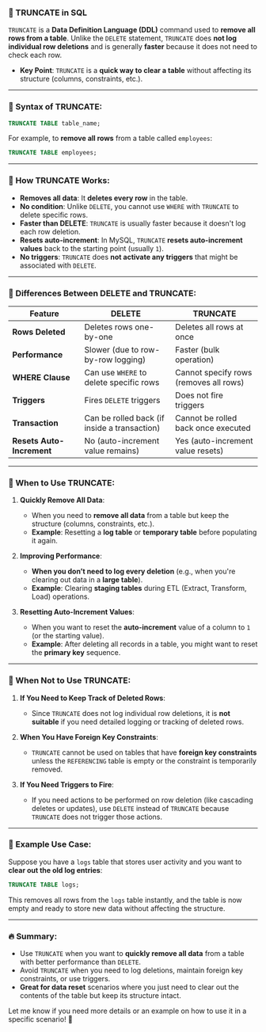 ### **📌 TRUNCATE in SQL**

`TRUNCATE` is a **Data Definition Language (DDL)** command used to **remove all rows from a table**. Unlike the `DELETE` statement, `TRUNCATE` does **not log individual row deletions** and is generally **faster** because it does not need to check each row.

-   **Key Point**: `TRUNCATE` is a **quick way to clear a table** without affecting its structure (columns, constraints, etc.).

---

### **📌 Syntax of TRUNCATE**:

```sql
TRUNCATE TABLE table_name;
```

For example, to **remove all rows** from a table called `employees`:

```sql
TRUNCATE TABLE employees;
```

---

### **📌 How TRUNCATE Works:**

-   **Removes all data**: It **deletes every row** in the table.
-   **No condition**: Unlike `DELETE`, you cannot use `WHERE` with `TRUNCATE` to delete specific rows.
-   **Faster than DELETE**: `TRUNCATE` is usually faster because it doesn't log each row deletion.
-   **Resets auto-increment**: In MySQL, `TRUNCATE` **resets auto-increment values** back to the starting point (usually `1`).
-   **No triggers**: `TRUNCATE` does **not activate any triggers** that might be associated with `DELETE`.

---

### **📌 Differences Between DELETE and TRUNCATE:**

| Feature                   | DELETE                                       | TRUNCATE                               |
| ------------------------- | -------------------------------------------- | -------------------------------------- |
| **Rows Deleted**          | Deletes rows one-by-one                      | Deletes all rows at once               |
| **Performance**           | Slower (due to row-by-row logging)           | Faster (bulk operation)                |
| **WHERE Clause**          | Can use `WHERE` to delete specific rows      | Cannot specify rows (removes all rows) |
| **Triggers**              | Fires `DELETE` triggers                      | Does not fire triggers                 |
| **Transaction**           | Can be rolled back (if inside a transaction) | Cannot be rolled back once executed    |
| **Resets Auto-Increment** | No (auto-increment value remains)            | Yes (auto-increment value resets)      |

---

### **📌 When to Use TRUNCATE**:

1. **Quickly Remove All Data**:
    - When you need to **remove all data** from a table but keep the structure (columns, constraints, etc.).
    - **Example**: Resetting a **log table** or **temporary table** before populating it again.
2. **Improving Performance**:

    - **When you don’t need to log every deletion** (e.g., when you're clearing out data in a **large table**).
    - **Example**: Clearing **staging tables** during ETL (Extract, Transform, Load) operations.

3. **Resetting Auto-Increment Values**:
    - When you want to reset the **auto-increment** value of a column to `1` (or the starting value).
    - **Example**: After deleting all records in a table, you might want to reset the **primary key** sequence.

---

### **📌 When Not to Use TRUNCATE**:

1. **If You Need to Keep Track of Deleted Rows**:

    - Since `TRUNCATE` does not log individual row deletions, it is **not suitable** if you need detailed logging or tracking of deleted rows.

2. **When You Have Foreign Key Constraints**:

    - `TRUNCATE` cannot be used on tables that have **foreign key constraints** unless the `REFERENCING` table is empty or the constraint is temporarily removed.

3. **If You Need Triggers to Fire**:
    - If you need actions to be performed on row deletion (like cascading deletes or updates), use `DELETE` instead of `TRUNCATE` because `TRUNCATE` does not trigger those actions.

---

### **📌 Example Use Case:**

Suppose you have a `logs` table that stores user activity and you want to **clear out the old log entries**:

```sql
TRUNCATE TABLE logs;
```

This removes all rows from the `logs` table instantly, and the table is now empty and ready to store new data without affecting the structure.

---

### **🔥 Summary:**

-   Use `TRUNCATE` when you want to **quickly remove all data** from a table with better performance than `DELETE`.
-   Avoid `TRUNCATE` when you need to log deletions, maintain foreign key constraints, or use triggers.
-   **Great for data reset** scenarios where you just need to clear out the contents of the table but keep its structure intact.

Let me know if you need more details or an example on how to use it in a specific scenario! 🚀
